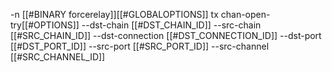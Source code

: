 -n [[#BINARY forcerelay]][[#GLOBALOPTIONS]] tx chan-open-try[[#OPTIONS]] --dst-chain [[#DST_CHAIN_ID]] --src-chain [[#SRC_CHAIN_ID]] --dst-connection [[#DST_CONNECTION_ID]] --dst-port [[#DST_PORT_ID]] --src-port [[#SRC_PORT_ID]] --src-channel [[#SRC_CHANNEL_ID]]
